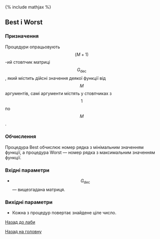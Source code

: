 {% include mathjax %}

## Best і Worst

### Призначення

Процедури опрацьовують $$(M+1)$$-ий стовпчик матриці $$G_{\text{dec}}$$, який містить дійсні значення деякої функції від $$M$$ аргументів, самі аргументи містять у стовпчиках з $$1$$ по $$M$$.

### Обчислення

Процедура Best обчислює номер рядка з мінімальним значенням функції, а процедура Worst &mdash; номер рядка з максимальним значенням функції. 

### Вхідні параметри

- $$G_{\text{dec}}$$ &mdash; вищезгадана матриця.

### Вихідні параметри

- Кожна з процедур повертає знайдене ціле число.

[Назад до лаби](../README.md)

[Назад на головну](../../README.md)
